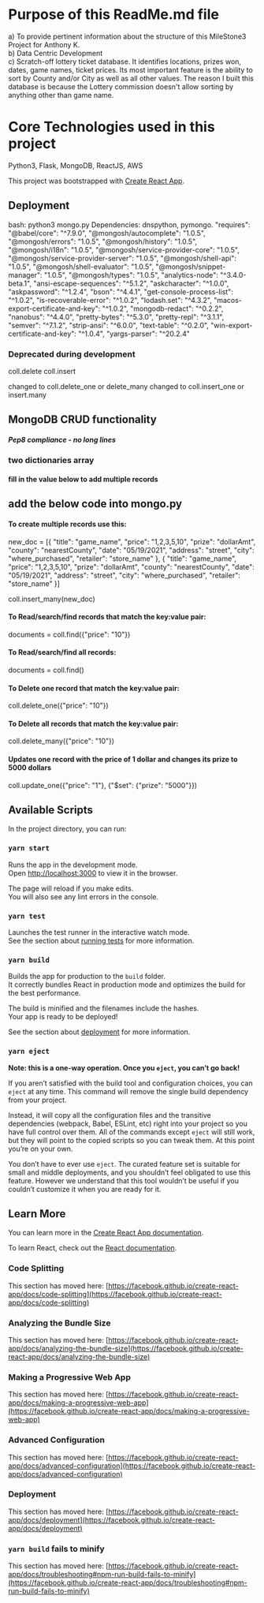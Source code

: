 # Purpose of this ReadMe.md file
a) To provide pertinent information about the structure of this MileStone3 Project for Anthony K.
<br />
b) Data Centric Development
<br />
c) Scratch-off lottery ticket database. It identifies locations, prizes won, dates, game names, ticket prices. 
Its most important feature is the ability to sort by County and/or City as well as all other values.
The reason I built this database is because the Lottery commission doesn't allow sorting by anything other than game name.
<br />
    
# Core Technologies used in this project
Python3, Flask, MongoDB, ReactJS, AWS

This project was bootstrapped with [Create React App](https://github.com/facebook/create-react-app).

## Deployment
bash: python3 mongo.py
Dependencies: dnspython, pymongo.
"requires": 
            "@babel/core": "^7.9.0",
            "@mongosh/autocomplete": "1.0.5",
            "@mongosh/errors": "1.0.5",
            "@mongosh/history": "1.0.5",
            "@mongosh/i18n": "1.0.5",
            "@mongosh/service-provider-core": "1.0.5",
            "@mongosh/service-provider-server": "1.0.5",
            "@mongosh/shell-api": "1.0.5",
            "@mongosh/shell-evaluator": "1.0.5",
            "@mongosh/snippet-manager": "1.0.5",
            "@mongosh/types": "1.0.5",
            "analytics-node": "^3.4.0-beta.1",
            "ansi-escape-sequences": "^5.1.2",
            "askcharacter": "^1.0.0",
            "askpassword": "^1.2.4",
            "bson": "^4.4.1",
            "get-console-process-list": "^1.0.2",
            "is-recoverable-error": "^1.0.2",
            "lodash.set": "^4.3.2",
            "macos-export-certificate-and-key": "^1.0.2",
            "mongodb-redact": "^0.2.2",
            "nanobus": "^4.4.0",
            "pretty-bytes": "^5.3.0",
            "pretty-repl": "^3.1.1",
            "semver": "^7.1.2",
            "strip-ansi": "^6.0.0",
            "text-table": "^0.2.0",
            "win-export-certificate-and-key": "^1.0.4",
            "yargs-parser": "^20.2.4"

### Deprecated during development
coll.delete
coll.insert

changed to coll.delete_one or delete_many
changed to coll.insert_one or insert.many

## MongoDB CRUD functionality
##### Pep8 compliance - no long lines
### two dictionaries array
#### fill in the value below to add multiple records
## add the below code into mongo.py
#### To create multiple records use this:
new_doc = [{
    "title": "game_name",
    "price": "1,2,3,5,10",
    "prize": "dollarAmt",
    "county": "nearestCounty",
    "date": "05/19/2021",
    "address": "street",
    "city": "where_purchased",
    "retailer": "store_name"
}, {
    "title": "game_name",
    "price": "1,2,3,5,10",
    "prize": "dollarAmt",
    "county": "nearestCounty",
    "date": "05/19/2021",
    "address": "street",
    "city": "where_purchased",
    "retailer": "store_name"
}]

coll.insert_many(new_doc)


#### To Read/search/find records that match the key:value pair:
documents = coll.find({"price": "10"})

#### To Read/search/find all records:
documents = coll.find()

#### To Delete one record that match the key:value pair:
coll.delete_one({"price": "10"})

#### To Delete all records that match the key:value pair:
coll.delete_many({"price": "10"})

#### Updates one record with the price of 1 dollar and changes its prize to 5000 dollars
coll.update_one({"price": "1"}, {"$set": {"prize": "5000"}})


## Available Scripts

In the project directory, you can run:

### `yarn start`

Runs the app in the development mode.\
Open [http://localhost:3000](http://localhost:3000) to view it in the browser.

The page will reload if you make edits.\
You will also see any lint errors in the console.

### `yarn test`

Launches the test runner in the interactive watch mode.\
See the section about [running tests](https://facebook.github.io/create-react-app/docs/running-tests) for more information.

### `yarn build`

Builds the app for production to the `build` folder.\
It correctly bundles React in production mode and optimizes the build for the best performance.

The build is minified and the filenames include the hashes.\
Your app is ready to be deployed!

See the section about [deployment](https://facebook.github.io/create-react-app/docs/deployment) for more information.

### `yarn eject`

**Note: this is a one-way operation. Once you `eject`, you can’t go back!**

If you aren’t satisfied with the build tool and configuration choices, you can `eject` at any time. This command will remove the single build dependency from your project.

Instead, it will copy all the configuration files and the transitive dependencies (webpack, Babel, ESLint, etc) right into your project so you have full control over them. All of the commands except `eject` will still work, but they will point to the copied scripts so you can tweak them. At this point you’re on your own.

You don’t have to ever use `eject`. The curated feature set is suitable for small and middle deployments, and you shouldn’t feel obligated to use this feature. However we understand that this tool wouldn’t be useful if you couldn’t customize it when you are ready for it.

## Learn More

You can learn more in the [Create React App documentation](https://facebook.github.io/create-react-app/docs/getting-started).

To learn React, check out the [React documentation](https://reactjs.org/).

### Code Splitting

This section has moved here: [https://facebook.github.io/create-react-app/docs/code-splitting](https://facebook.github.io/create-react-app/docs/code-splitting)

### Analyzing the Bundle Size

This section has moved here: [https://facebook.github.io/create-react-app/docs/analyzing-the-bundle-size](https://facebook.github.io/create-react-app/docs/analyzing-the-bundle-size)

### Making a Progressive Web App

This section has moved here: [https://facebook.github.io/create-react-app/docs/making-a-progressive-web-app](https://facebook.github.io/create-react-app/docs/making-a-progressive-web-app)

### Advanced Configuration

This section has moved here: [https://facebook.github.io/create-react-app/docs/advanced-configuration](https://facebook.github.io/create-react-app/docs/advanced-configuration)

### Deployment

This section has moved here: [https://facebook.github.io/create-react-app/docs/deployment](https://facebook.github.io/create-react-app/docs/deployment)

### `yarn build` fails to minify

This section has moved here: [https://facebook.github.io/create-react-app/docs/troubleshooting#npm-run-build-fails-to-minify](https://facebook.github.io/create-react-app/docs/troubleshooting#npm-run-build-fails-to-minify)
